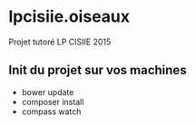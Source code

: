 # lpcisiie.oiseaux
Projet tutoré LP CISIIE 2015


## Init du projet sur vos machines

* bower update
* composer install
* compass watch
